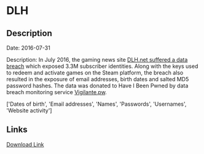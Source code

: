 # DLH

## Description

Date: 2016-07-31

Description:
In July 2016, the gaming news site <a href="http://www.zdnet.com/article/millions-of-steam-game-keys-stolen-after-site-hack/" target="_blank" rel="noopener">DLH.net suffered a data breach</a> which exposed 3.3M subscriber identities. Along with the keys used to redeem and activate games on the Steam platform, the breach also resulted in the exposure of email addresses, birth dates and salted MD5 password hashes. The data was donated to Have I Been Pwned by data breach monitoring service <a href="https://vigilante.pw/" target="_blank" rel="noopener">Vigilante.pw</a>.


['Dates of birth', 'Email addresses', 'Names', 'Passwords', 'Usernames', 'Website activity']

## Links

[Download Link](https://link-to.net/1229997/716.7804015638595/dynamic/?r=aHR0cHM6Ly93d3cubWVkaWFmaXJlLmNvbS92aWV3L014VGUySkZ2R1RvYkpHSS9kbGgubmV0L2ZpbGU=)